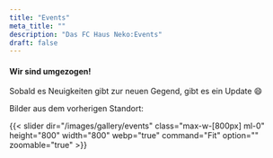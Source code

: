 ```yaml
---
title: "Events"
meta_title: ""
description: "Das FC Haus Neko:Events"
draft: false
---
```


#### Wir sind umgezogen!

Sobald es Neuigkeiten gibt zur neuen Gegend, gibt es ein Update :smile:

Bilder aus dem vorherigen Standort:

{{< slider dir="/images/gallery/events" class="max-w-[800px] ml-0" height="800" width="800" webp="true" command="Fit" option="" zoomable="true" >}}
